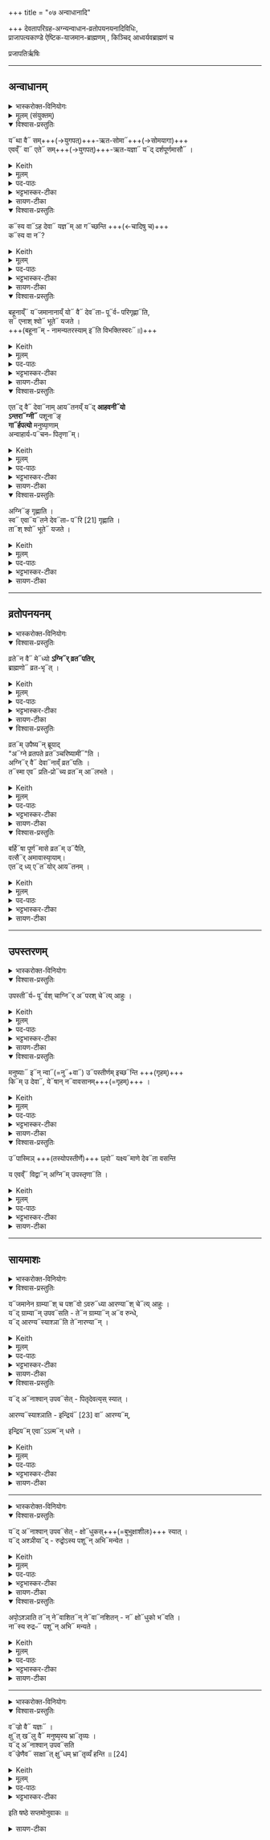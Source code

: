 +++
title = "०७ अन्वाधानादि"

+++
देवतापरिग्रह-अग्न्यन्वाधान-व्रतोपयनयनादिविधिः,  
प्राजापत्यकाण्डे ऐष्टिक-याजमान-ब्राह्मणम् , किञ्चिद् आध्वर्यवब्राह्मणं च

प्रजापतिर्ऋषिः

_______
## अन्वाधानम्
<details><summary>भास्करोक्त-विनियोगः</summary>

1अतः परं दर्शपूर्णमासयोर्याजमानब्राह्मणं प्राजापत्यमेव काण्डम् । तत्राग्न्यन्वाधानं विधातुमाह - यथा वा इत्यादि ॥ 
</details>

<details><summary>मूलम् (संयुक्तम्)</summary>

यथा॒ वै स॑मृतसो॒मा ए॒वव्ँवा ए॒ते स॑मृतय॒ज्ञा यद्द॑र्शपूर्णमा॒सौ कस्य॒ वाह॑ दे॒वा य॒ज्ञमा॒ गच्छ॑न्ति॒ कस्य॑ वा॒ न ब॑हू॒नाय्ँयज॑मानानाय्ँ॒यो वै दे॒वता॒ᳶ पूर्वᳶ॑ परिगृ॒ह्णाति॒ स ए॑ना॒श्श्वो भू॒ते य॑जत ए॒तद्वै दे॒वाना॑मा॒यत॑नय्ँ॒यदा॑हव॒नीयो॑ऽन्त॒राग्नी प॑शू॒नाङ्गार्ह॑पत्यो मनु॒ष्या॑णामन्वाहार्य॒पच॑नᳶ पितृ॒णाम॒ग्निङ्गृ॑ह्णाति॒ स्व ए॒वायत॑ने दे॒वता॒ᳶ परि॑ [21]गृ॒ह्णा॒ति॒ ताश्श्वो भू॒ते य॑जते  
</details>

<details open=""><summary>विश्वास-प्रस्तुतिः</summary>

य᳓था वै᳓ सम्+++(→युगपत्)+++-ऋत-सोमा᳓+++(→सोमयागा)+++  
एवव्ँ᳓ वा᳓ एते᳓ सम्+++(→युगपत्)+++-ऋत-यज्ञा᳓ य᳓द् दर्शपूर्णमासौ᳓ ।
</details>

<details><summary>Keith</summary>

Even as the Soma (sacrifices) come together in competition, so the new and full moon (sacrifices) are sacrifices which come together in competition. 
</details>

<details><summary>मूलम्</summary>

यथा॒ वै स॑मृतसो॒मा  
ए॒वव्ँ वा ए॒ते स॑मृतय॒ज्ञा  
यद् द॑र्शपूर्णमा॒सौ ।
</details>

<details><summary>पद-पाठः</summary>

यथा॑ । वै । स॒मृ॒त॒सो॒मा इति॑ समृत-सो॒माः ।   
ए॒वम् । वै । ए॒ते । स॒मृ॒त॒य॒ज्ञा इति समृत-य॒ज्ञाः ।   
यत् । द॒र्श॒पू॒र्ण॒मा॒साविति॑ दर्श-पू॒र्ण॒मा॒सौ ।
</details>

<details><summary>भट्टभास्कर-टीका</summary>

यथा **समृतानां** सम्प्राप्तानां पूर्वपरिगृहीतानां **सोमास्** सोमयागाः, केचित् सवादयोपि भवन्ति । यथा 'पूर्वो वाचं पूर्वो देवताः पूर्वश् छन्दांसि वृङ्क्ते' इति । एवम् एते दर्शपूर्णमास-याजिनः **समृतयज्ञाः** सम्भूतयज्ञाः पूर्वपरिगृहीतानां देवानां भवन्ति । उभयत्रापि शाक-पार्थिवत्वात्-समासः ।
</details>

<details><summary>सायण-टीका</summary>

एतैः षड्भिरनुवाकैर्याजमानमन्त्र उदीरिताः। अथानुवाकपञ्चकेन याजमान-ब्राह्मणमुच्यते। तत्रास्मिन्सप्तमानुवाके देवतापरिग्रहादिर्विधीयते। आहवनीयादिष्वग्निष्वध्वर्युणाऽन्वाधीयमानेषु तस्मिन्नन्वाधानकाले यजमानोऽच्छिद्रकाण्डाम्नातानग्निं गृह्णामीत्यादिमन्त्राञ्जपेत्। सोऽयं देवतापरिग्रहः। असौ चाऽऽपस्तम्बसूत्रे विस्पष्टः।  

आपस्तम्बो ह्यग्निं गृह्णामीत्यादिमन्त्रानुच्चर्येदमाह – ‘आहवनीयेऽन्वधीयमाने जपति’ इति। अन्तराऽग्नी पशव इति मन्त्रमुच्चार्येदमाह – ‘अन्तराऽग्नी तिष्ठञ्जपति’ इति। इह प्रजा इत्यादिमन्त्रद्वयमुच्चार्येदमाह – ‘गार्हपत्यम्’ इति।  
अन्वाधीयमानमनुमन्त्रयत इति शेषः।  
अयं पितृणामिति मन्त्रमुच्चार्येदमाह – ‘दक्षिणाग्निम्’ इति।  
अत्रापि पूर्ववद्वाक्यशेषः।  

तमिमं देवतापरिग्रहं विधातुमादौ प्रस्तौति-   
यथा वा इति। एकस्मिन्नेव काले संहत्य प्राप्ताः समृतसोमाः सोमयागा एकस्मिन्नेव वसन्तर्तौ बहूनां यजमानानां सोमयागाः संहत्य प्राप्यन्त एवमेव बहूनां यजमानानामेते दर्शपूर्णमासा यज्ञा एकस्मिन्नेव पर्वणि संहत्य प्राप्यन्ते। 
</details>

<details open=""><summary>विश्वास-प्रस्तुतिः</summary>

क᳓स्य वा᳓ऽह देवा᳓ यज्ञ᳓म् आ ग᳓च्छन्ति +++(←चादिषु च)+++  
क᳓स्य वा न᳓?  
</details>

<details><summary>Keith</summary>

Whose sacrifice then do the gods approach and whose not? 
</details>

<details><summary>मूलम्</summary>

कस्य॒ वाह॑ दे॒वा य॒ज्ञमा॒ गच्छ॑न्ति॒  
कस्य॑ वा॒ न?  
</details>

<details><summary>पद-पाठः</summary>

कस्य॑ । वा॒ । अह॑ । दे॒वाः । य॒ज्ञम् । आ॒गच्छ॒न्तीत्या॑-गच्छ॑न्ति ।   
कस्य॑ । वा॒ । न । 
</details>

<details><summary>भट्टभास्कर-टीका</summary>

कारणमाह - कस्य वेत्यादि । यजमानानां बहुत्वे कस्य यज्ञं देवा देवादय आगच्छेयुः कस्य न?
</details>

<details><summary>सायण-टीका</summary>

देवताश्चाग्न्यादयो या एकस्य यजमानस्य ताश्चान्यस्यापि। तथा सति देवानां मनसि संकटमुत्पद्यते। तत्संकटमहशब्देन द्योत्यते। देवानां पक्षपातस्यानुचितत्वात्। कस्य यजमानस्य यज्ञं देवा आगच्छन्ति कस्य वा यज्ञं नाऽऽगच्छन्तीति महदेतत्संकटम्। 
</details>

<details open=""><summary>विश्वास-प्रस्तुतिः</summary>

बहूनाय्ँ᳓ य᳓जमानानाय्ँ यो᳓ वै᳓ देव᳓ताᳶ पू᳓र्वᳶ परिगृह्णा᳓ति,  
स᳓ एनाश् श्वो᳓ भूते᳓ यजते ।  
+++(बहूना᳓म् - नामन्यतरस्याम् इ᳓ति विभक्तिस्वरः᳓॥)+++
</details>

<details><summary>Keith</summary>

He, who among many sacrificers first appropriates the gods, sacrifices to them when the next day comes. 
</details>

<details><summary>मूलम्</summary>

ब॒हू॒नाय्ँयज॑मानानाय्ँ॒यो वै दे॒वता॒ᳶ पूर्वᳶ॑ परिगृ॒ह्णाति॒
स ए॑ना॒श्श्वो भू॒ते य॑जते ।  
</details>

<details><summary>पद-पाठः</summary>

ब॒हू॒नाम् । यज॑मानानाम् । यः । वै । दे॒वताः॑ । पूर्वः॑ । प॒रि॒गृ॒ह्णातीति॑ परि-गृ॒ह्णाति॑ ।   
सः । ए॒नाः॒ । श्वः । भू॒ते । य॒ज॒ते॒ ।
</details>

<details><summary>भट्टभास्कर-टीका</summary>

न हि प्रथमपरिगृहीतादृते नियमकारणं किञ्चिदस्ति तदेवाह - यो वा इत्यादि । पश्वादीनां देवतात्वमस्त्येव; 'तस्मात्पूर्वेद्युरेव देवतापरिग्रहार्थमन्वाधानं कर्तव्यमिति । मन्त्रलिङ्गं च 'ताः पूर्वः परिगृह्णामि' इति ।
</details>

<details><summary>सायण-टीका</summary>

तस्य संकटस्यायं परिहारः — बहूनां यजमानानां मध्ये यो यजमान इतरेभ्यः पूर्वः प्रवृत्तो देवताः परिगृह्णाति स यजमान एताः परिगृहीता देवताः परेद्युर्यष्टुमर्हति। न च सर्वेऽपि यजमानाः परस्परमात्सर्येण प्रथमं प्रवर्तन्त इति स दोषस्तदवस्थ इति शङ्कनीयम्। परिग्रहमन्त्रपाठेनैव देवसंकटस्य परिहृतत्वात्। 
यागस्योद्देशत्यागमात्रत्वाद्देवानामागमनमन्तरेणापि सोऽनुष्ठातुं शक्यते। योगसामर्थ्येन वा बहूनि शरीराणि स्वीकृत्य तत्र सर्वत्राऽऽगमिष्यन्ति। इत्थं च परिहारं भगवान्बा-दरायणो देवताधिकरणे विरोधः कर्मणीति चेन्नानेकप्रतिपत्तेर्दर्शनादिति सूत्रयामास। किं बहुनाऽस्य वाक्यस्य देवतापरिग्रहविध्यर्थवादत्वान्न किंचिद्देवानां संकटमस्ति।
</details>

<details open=""><summary>विश्वास-प्रस्तुतिः</summary>

एत᳓द् वै᳓ देवा᳓नाम् आय᳓तनय्ँ य᳓द् **आहवनी᳓यो**  
**ऽन्तरा᳓ग्नी᳓** पशूना᳓ङ्  
**गा᳓र्हपत्यो** मनुष्या᳙णाम्  
अन्वाहार्य-प᳓चनᳶ पितृणा᳓म्।
</details>

<details><summary>Keith</summary>

The Ahavaniya is the abode of the gods, between the fires of cattle, the Garhapatya of men, the Anvaharya pacana of the fathers. 
</details>

<details><summary>मूलम्</summary>

ए॒तद्वै दे॒वाना॑मा॒यत॑नय्ँ॒यदा॑हव॒नीयो॑ऽन्त॒राग्नी प॑शू॒नाङ्गार्ह॑पत्यो मनु॒ष्या॑णामन्वाहार्य॒पच॑नᳶ पितृ॒णाम्।
</details>

<details><summary>पद-पाठः</summary>

ए॒तत् । वै । दे॒वाना॑म् । आ॒यत॑न॒मित्या॑-यत॑नम् ।   
यत् । आ॒ह॒व॒नीय॒ इत्या॑-ह॒व॒नीयः॑ ।

अ॒न्त॒रा । अ॒ग्नी इति॑ । प॒शू॒नाम् ।

गार्ह॑पत्य॒ इति॒ गार्ह॑-प॒त्यः॒ । म॒नु॒ष्या॑णाम् ।

अ॒न्वा॒हा॒र्य॒पच॑न॒ इत्य॑न्वाहार्य-पच॑नः । पि॒तृ॒णाम् ।

</details>

<details><summary>भट्टभास्कर-टीका</summary>

अथ कुत्र का देवता परिगृह्यते इत्याह - एतद्वा इत्यादि । आहवनीयगार्हपत्ययोर्मध्यं पशूनामायतनम् । 'अन्तरान्तरेण युङ्क्ते' इति द्वितीया ।

गार्हपत्य इति । 'गृहपतिना संयुक्ते ञ्यः' इति ञ्यः । अन्वाहार्य ओदनः पच्यतेस्मिन्निति अन्वाहार्यपचनो दक्षिणाग्निः ।

पितॄणामिति । 'नामन्यतरस्याम्' इति षष्ठ्या उदात्तत्वम् ।
</details>

<details><summary>सायण-टीका</summary>

देवतापरिग्रहार्थानां देशविशेषाणां विधिमर्थवादेनोन्नयति-   
एतद्वा इति।  
वसून्‍रुद्रानादित्यानिन्द्रेण सह देवता इत्याहवनीयार्थमन्त्रलिङ्गादाहवनीयो देवानां स्थानम्। अन्तराऽग्नी पशव इति मन्त्रलिङ्गादाहवनीयगार्हपत्ययोर्मध्यं पशूनां स्थानम्। इह प्रजा विश्वरूपा रमन्तामिति मन्त्रलिङ्गाद्गार्हपत्यो मनुष्याणां स्थानम्। अन्वाहार्यः पच्‍यतेऽस्मिन्नित्यन्वाहार्यपचनो दक्षिणाग्निः। अयं पितृणामग्निरिति मन्त्रलिङ्गादसौ पितृणां स्थानम्।  
</details>

<details open=""><summary>विश्वास-प्रस्तुतिः</summary>

अग्नि᳓ङ् गृह्णाति ।  
स्व᳓ एवा᳓य᳓तने देव᳓ताᳶ प᳓रि [21] गृह्णाति ।  
ता᳓श् श्वो᳓ भूते᳓ यजते ।  
</details>

<details><summary>Keith</summary>

He takes the fire; verily he appropriates [1] the gods in their own abode; to them he sacrifices when the next day comes. 
</details>

<details><summary>मूलम्</summary>

अ॒ग्निङ्गृ॑ह्णाति ।  
स्व ए॒वायत॑ने दे॒वता॒ᳶ परि॑ [21] गृह्णाति ।  
ताश्श्वो भू॒ते य॑जते ।  
</details>

<details><summary>पद-पाठः</summary>

अ॒ग्निम् । गृ॒ह्णा॒ति॒ ।    
स्वे । ए॒व । आ॒यत॑न॒ इत्या॑-यत॑ने । दे॒वताः॑ । परीति॑ । गृ॒ह्णा॒ति॒ ।  
ताः । श्वः । भू॒ते । य॒ज॒ते॒ ।  

</details>

<details><summary>भट्टभास्कर-टीका</summary>

अग्निं गृह्णातीत्यादि गतम् ॥
</details>

<details><summary>सायण-टीका</summary>

देशविधिमन्त्रानुन्नीय तेषु देशेष्ववस्थितस्य देवतापरिग्रहं विदधाति-  
अग्निं गृह्णातीति। स्पष्टोऽर्थः।  
</details>

_______
## व्रतोपनयनम्
<details><summary>भास्करोक्त-विनियोगः</summary>

2अथ व्रतोपनयनं विधातुमाह - व्रतेन वा इत्यादि ॥ 
</details>

<details open=""><summary>विश्वास-प्रस्तुतिः</summary>

व्रते᳓न वै᳓ मे᳓ध्यो **ऽग्नि᳓र् व्रत᳓पतिर्**,  
ब्राह्मणो᳓ व्रत-भृ᳓त् ।
</details>

<details><summary>Keith</summary>

By means of a vow is Agni, lord of vows, pure, the Brahman is a supporter of vows.
</details>

<details><summary>मूलम्</summary>

व्र॒तेन॒ वै मेध्यो॒ऽग्निर्व्र॒तप॑तिः  

ब्रा॒ह्म॒णो व्र॑त॒भृत् ।
</details>

<details><summary>पद-पाठः</summary>

व्र॒तेन॑ । वै । मेध्यः॑ । अ॒ग्निः । व्र॒तप॑ति॒रिति॑ व्र॒त-प॒तिः॒ ।  
ब्रा॒ह्म॒णः । व्र॒त॒भृदिति॑ व्रत-भृत् ।
</details>

<details><summary>भट्टभास्कर-टीका</summary>

यदि व्रतचारी यजमानस्स्यात्तदा अग्निर्व्रतपतिः व्रतस्य पाता मेध्यो मेधार्हो भवति । स्वयं च ब्राह्मणो व्रतभृत् व्रतधारी भवति; तस्माद्व्रतमुपेयादिति ।
</details>

<details><summary>सायण-टीका</summary>

मन्त्रेण यज्ञरूपव्रतस्वीकारं विधातुं प्रस्तौति-  
व्रतेनेति। वक्ष्यमाणमन्त्रपाठरूपेण व्रतस्वीकारेणैव व्रतपतिरयमग्निर्मेध्यो यागयोग्यो भवति। ब्राह्मणश्च यजमानो व्रतधारी भवति।  
</details>

<details open=""><summary>विश्वास-प्रस्तुतिः</summary>

व्रत᳓म् उपैष्य᳓न् ब्रूयाद्  
"अ᳓ग्ने व्रतपते व्रत᳓ञ्चरिष्यामी᳓"ति ।  
अग्नि᳓र् वै᳓ देवा᳓नाव्ँ व्रत᳓पतिः ।  
त᳓स्मा एव᳓ प्रति-प्रो᳓च्य व्रत᳓म् आ᳓लभते  ।
</details>

<details><summary>Keith</summary>

When about to undertake a vow he should say, 'O Agni, lord of vows, I shall perform the vow.' Agni is the lord of vows among the gods; verily after announcement to him he undertakes the vow. 
</details>

<details><summary>मूलम्</summary>

व्र॒तमु॑पै॒ष्यन्ब्रू॑याद्   

अग्ने॑ व्रतपते व्र॒तञ् च॑रिष्या॒मीति॑ ।  

अ॒ग्निर्वै दे॒वानाव्ँ॑ व्र॒तप॑तिः ।  
तस्मा॑ ए॒व प्र॑ति॒प्रोच्य॑ व्र॒तमाल॑भते  ।
</details>

<details><summary>पद-पाठः</summary>

व्र॒तम् । उ॒पै॒ष्यन्नित्यु॑प-ए॒ष्यन् । ब्रू॒या॒त् ।  

अग्ने॑ । व्र॒त॒प॒त॒ इति॑ व्रत-प॒ते॒ । व्र॒तम् । च॒रि॒ष्या॒मि॒ । इति॑ ।  
अ॒ग्निः । वै । दे॒वाना॑म् । व्र॒तप॑ति॒रिति॑ व्र॒त-प॒तिः॒ ।  
तस्मै॑ । ए॒व । प्र॒ति॒प्रोच्येति॑ प्रति-प्रोच्य॑ । व्र॒तम् ।  एति॑ । ल॒भ॒ते॒ । 
</details>

<details><summary>भट्टभास्कर-टीका</summary>

व्रतमुपैष्यन्नित्यादि । व्रतपतिमग्निमामन्त्र्य तस्मै निवेद्य व्रतमारभते इति । 'एत्येधत्यूठ्सु' इति वृद्धिः ।
</details>

<details><summary>सायण-टीका</summary>

समन्त्रकव्रतस्वीकारं विधत्ते-  
व्रतमुपैष्यन्निति। मन्त्रोऽयमतीतप्रश्ने मम नामेत्यनुवाके समाम्नातः।   

मन्त्रगतं व्रतपतिशब्दं मन्त्रतात्पर्यं च व्याचष्टे – अग्निर्वा इति।  
तिथिविशेषेण व्रतोपायनस्य कालविशेषं विधत्ते-  
</details>

<details open=""><summary>विश्वास-प्रस्तुतिः</summary>

बर्हि᳓षा पूर्ण᳓मासे व्रत᳓म् उ᳓पैति,  
वत्सै᳓र् अमावास्या᳙याम्।  
एत᳓द् ध्य् ए᳓त᳓योर् आय᳓तनम् ।
</details>

<details><summary>Keith</summary>

At the full moon be undertakes his vow with the (strewing of the) straw, with the (driving away of the) calves at new moon; for that is their abode. 
</details>

<details><summary>मूलम्</summary>

ब॒र्हिषा॑ पू॒र्णमा॑से व्र॒तमुपै॑ति  
व॒त्सैर॑मावा॒स्या॑यामे॒तद्ध्ये॑तयो॑रा॒यत॑नम् ।
</details>

<details><summary>पद-पाठः</summary>

ब॒र्हिषा॑ । पू॒र्णमा॑स॒ इति॑ पू॒र्ण-मा॒से॒ । व्र॒तम् । उपेति॑ । ए॒ति॒ ।   ़
व॒त्सैः । अ॒मा॒वा॒स्या॑या॒मित्य॑मा-वा॒स्या॑याम् । ए॒तत् । हि । ए॒तयोः॑ । आ॒यत॑न॒मित्या॑-यत॑नम् ।  
</details>

<details><summary>भट्टभास्कर-टीका</summary>

बर्हिषेत्यादि । बर्हिराहरणेन तत्कालेन सह, बर्हिराहरणानन्तरमिति यावत् । वत्सैर्वत्सानामपाकरणेन तत्कालेन सह वत्सेष्वपाकृतेष्वित्यर्थः । उक्तञ्च - 'वत्सं संयोगे व्रतचोदना स्यात्' । अयञ्च सन्नयतोसन्नयतश्च कालः । 'कालस्सन्नयनपक्षे तल्लिङ्गसंयोगात्' इति ॥
</details>

<details><summary>सायण-टीका</summary>

बर्हिषेति। बर्हिषा बर्हिराहरणेनोपलक्षिते काले वत्सैर्वत्सापाकरणेनोपलक्षिते काल इत्यर्थः। एतदुक्तं कालद्वयमेतयोस्तिथिविशेषगतयोर्व्रतस्वीकार-योरुचितं स्थानमिति शाखान्तरप्रसिद्धिः।  
</details>

_______
## उपस्तरणम्
<details><summary>भास्करोक्त-विनियोगः</summary>

3अथोपस्तरणं विधातुमाह - उपस्तीर्य इत्यादि ॥ 
</details>

<details open=""><summary>विश्वास-प्रस्तुतिः</summary>

उपस्ती᳓र्यᳶ पू᳓र्वश् चाग्नि᳓र् अ᳓परश् चे᳓त्य् आहुः ।  
</details>

<details><summary>Keith</summary>

'The fires, both in the front and at the back, must be bestrewed', they say; 
</details>

<details><summary>मूलम्</summary>

उ॒प॒स्तीर्य॒ᳶ  पूर्व॑श्चा॒ग्निरप॑र॒श्चेत्या॑हुः ।  
</details>

<details><summary>पद-पाठः</summary>

उ॒प॒स्तीर्य॒ इत्यु॑प-स्तीर्यः॑ । पूर्वः॑ । च॒ । अ॒ग्निः । अप॑रः । च॒ । इति॑ । आ॒हुः॒ ।
</details>

<details><summary>भट्टभास्कर-टीका</summary>

उपस्तीर्यः उपस्तरितव्यः । छान्दसः क्यप् । दर्भैः पूर्वेद्युरेवोभावग्नी उपस्तृणुयात् तयोस्समीपे परितस्स्तृणुयात् ।
</details>

<details><summary>सायण-टीका</summary>

अथोपस्तरणं विधत्ते। अध्वर्युर्यदा दर्भैराहवनीयमार्हपत्यौ परिस्तृणाति तदानीमच्छिद्रकाण्डपठितस्योभावग्नी उपस्तृणुत इत्यादिमन्त्रस्य यजमानेन जप उपस्तरणम्। अथवाऽध्वर्युकर्तृकं परिस्तरणम्। 

तदिदमस्मिन्काण्डे विदधाति-  

उपस्तीर्य इति। परोक्षकथनेन विधिः प्रशस्यते।  
</details>

<details open=""><summary>विश्वास-प्रस्तुतिः</summary>

मनुष्याः᳓ इ᳓न् न्वा᳓(=नु᳓+वा᳓) उ᳓पस्तीर्णम् इच्छ᳓न्ति +++(गृहम्)+++   
कि᳓म् उ देवा᳓, ये᳓षान् न᳓वावसानम्+++(=गृहम्)+++ ।  
</details>

<details><summary>Keith</summary>

men [2] indeed desire what is bestrewed, and, how much more the gods whose is a new dwelling. 
</details>

<details><summary>मूलम्</summary>

म॒नु॒ष्याः॑ [22] इन्न्वा उप॑स्तीर्णमि॒च्छन्ति॑ ।  
किमु॑ दे॒वा, येषा॒न्नवा॑वसानम् ।  
</details>

<details><summary>पद-पाठः</summary>

म॒नु॒ष्याः॑ । इत् । नु । वै । उप॑स्तीर्ण॒मित्युप॑-स्ती॒र्ण॒म् । इ॒च्छन्ति॑ ।   
किम् । उ॒ । दे॒वाः । येषा॑म् । नवा॑वसान॒मिति॒ नव॑-अ॒व॒सा॒न॒म् ।
</details>

<details><summary>भट्टभास्कर-टीका</summary>

**मनुष्या** अपि खलूपस्तीर्णं समन्ताद् आच्छादितं निवासं गृहम् **इच्च्छन्ति किम्** पुनर् देवाः, येषाम् आयतनं नवावसानं नूतनाध्यवसायम् । यद्वा - **अवसानं** गृहम् । तेन कर्मधारये दासीभारादिर्द्रष्टव्यः ।
</details>

<details><summary>सायण-टीका</summary>

विहितमुपस्तरणमुपपादयति-  
मनुष्या इदिति। इन्‍न्वा इति निपातत्रयसमुदायोऽपिशब्दार्थं ब्रूते। अत्यन्तदरिद्रा मनुष्या अपि शीतवातादिपरिहाराय तृणादिभिराच्छन्नं गृहमिच्छन्ति महाप्रभावा देवा उपस्तरणमिच्छन्तीति किमु वक्तव्यम्। 
</details>

<details open=""><summary>विश्वास-प्रस्तुतिः</summary>

उ᳓पास्मिञ् +++(तस्योपस्तीर्णे)+++ छ्वो᳓ यक्ष्य᳓माणे देव᳓ता वसन्ति   

य एवव्ँ᳓ विद्वा᳓न् अग्नि᳓म् उपस्तृणा᳓ति ।
</details>

<details><summary>Keith</summary>

With him, when sacrifice is to be made on the next day, do the gods dwell, who knowing this bestrews the fire. 
</details>

<details><summary>मूलम्</summary>

उपा॑स्मि॒ञ् छ्वो य॒क्ष्यमा॑णे दे॒वता॑ वसन्ति,  

य ए॒वव्ँ वि॒द्वान् अ॒ग्निम् उ॑पस्तृ॒णाति॑ ।
</details>

<details><summary>पद-पाठः</summary>

उपेति॑ । अ॒स्मि॒न् । श्वः । य॒क्ष्यमा॑णे । दे॒वताः॑ । व॒स॒न्ति॒ ।   
यः । ए॒वम् । वि॒द्वान् । अ॒ग्निम् । उ॒प॒स्तृ॒णातीत्यु॑प-स्तृ॒णाति॑ । 
</details>

<details><summary>भट्टभास्कर-टीका</summary>

उपास्मिन्नित्यादि । उपवसन्ति उपेत्य वसन्ति देवा अस्मिन्निति । विद्वान्वेदार्थवित् ॥
</details>

<details><summary>सायण-टीका</summary>

येषां देवानामिच्छानुसारेण तदा तदा तत्र तत्र नवावसानं नूतनगृहं निष्पाद्यते। यो यजमान एवं विद्वानग्निमुपस्तृणाति अस्मिन्यजमाने परेद्युर्यक्ष्यमाणे सति पुर्वेद्युस्तत्समीपे हविर्भुजो देवता निवसन्ति।  
</details>

_______
## सायमाशः
<details><summary>भास्करोक्त-विनियोगः</summary>

4अथ सायमाशविषये विकल्पभेदानाह - यजमानेनेत्यादि ॥ 
</details>

<details open=""><summary>विश्वास-प्रस्तुतिः</summary>

य᳓जमानेन ग्राम्या᳓श् च पश᳓वो ऽवरु᳓ध्या आरण्या᳓श् चे᳓त्य् आहुः ।   
य᳓द् ग्राम्या᳓न् उपव᳓सति - ते᳓न ग्राम्या᳓न् अ᳓व रुन्धे,  
य᳓द् आरण्य᳓स्याश्ञा᳓ति ते᳓नारण्या᳓न् ।  
</details>

<details><summary>Keith</summary>

'The sacrificer should win both beasts of the wild and of the village', they say; in that he refrains from those of the village, thereby be wins them; in that he eats of the wild, thereby he wins them of the wild.
</details>

<details><summary>मूलम्</summary>

यज॑मानेन ग्रा॒म्याश्च॑ प॒शवो॑ऽव॒रुध्या॑ आर॒ण्याश्चेत्या॑हुः ।   
यद् ग्रा॒म्यानु॑प॒वस॑ति॒ तेन॑ ग्रा॒म्यानव॑ रुन्धे ।  
यदा॑र॒ण्यस्या॒श्ञाति॒ तेना॑र॒ण्यान् ।  
</details>

<details><summary>पद-पाठः</summary>

यज॑मानेन । ग्रा॒म्याः । च॒ । प॒शवः॑ । अ॒व॒रुध्या॒ इत्य॑व-रुध्याः॑ । आ॒र॒ण्याः । च॒ । इति॑ । आ॒हुः॒ ।  

यत् । ग्रा॒म्यान् । उ॒प॒वस॒तीत्यु॑प-वस॑ति । तेन॑ । ग्रा॒म्यान् । अवेति॑ । रु॒न्द्धे॒ ।  

यत् । आ॒र॒ण्यस्य॑ । अ॒श्ञाति॑ । तेन॑ । आ॒र॒ण्यान् ।  

</details>

<details><summary>भट्टभास्कर-टीका</summary>

ग्राम्याणाम् अनशनेन अवरोधः आरण्यानां तन्-मांसाद्य्-अशनेन । तत्र गोश्वाजावि-पुरुष-गर्दभोष्ट्राः सप्त ग्राम्याः पशवः । द्विखुर-श्वापद-पक्षि-मत्स्य-सरीसृप-हस्ति-मर्कटादयः सप्तारण्याः ।
</details>

<details><summary>सायण-टीका</summary>

आरण्यं सायमाशेऽश्नातीति सूत्रकारेण यदारण्यधान्यभोजनमुक्तं तदिदं विधातुं प्रस्तौति-  
यजमानेनेति। अत्रायं विचारः। किं ग्राम्यधान्यस्यान्नं भोक्तव्यमारण्यधान्यस्य वा भोजनमेव वा वर्जनीयमिति। तत्राऽऽरण्यधान्यभोजनपक्षामभ्युपेत्येतरपक्षद्वयमपोद्यते। पशवो हि द्विविधाः ग्राम्या आरण्याश्च। गवाश्वाजाविपुरुषगर्दभोष्ट्राः सप्त ग्राम्याः। द्विखुरश्वापदपक्षिसरीसृपहस्तिमर्कटनादेयाः सप्ताऽऽरण्याः त एत उभयेऽपि यजमानेनावरुध्याः संपादनीया इति। बुद्धिमन्त आहुः। 

</details>

<details open=""><summary>विश्वास-प्रस्तुतिः</summary>

य᳓द् अ᳓नाश्वान् उपव᳓सेत् - पितृदेवत्य᳙स् स्यात् ।   

आरण्य᳓स्याश्ञाति - 
इन्द्रियं᳓ [23]  वा᳓ आरण्य᳓म्, 

इन्द्रिय᳓म् एवा᳓ऽऽत्म᳓न् धत्ते ।   
</details>

<details><summary>Keith</summary>

If be were to fast without eating, the Pitrs would be his divinity [3]; he eats of the wild, the wild is power, and so he bestows power upon himself. 
</details>

<details><summary>मूलम्</summary>

यदना॑श्वानुप॒वसे॑त्   
पितृदेव॒त्य॑स्स्यात् ।   
आ॒र॒ण्यस्या॑श्ञाति ।  
इ॒न्द्रि॒यं [23]  वा आ॑र॒ण्यम्  ।  
इ॒न्द्रि॒यमे॒वाऽऽत्मन्ध॑त्ते ।   
</details>

<details><summary>पद-पाठः</summary>

यत् । अना॑श्वान् । उ॒प॒वसे॒दित्यु॑प-वसे॑त् ।  
पि॒तृ॒दे॒व॒त्य॑ इति॑ पितृ-दे॒व॒त्यः॑ । स्या॒त् ।

आ॒र॒ण्यस्य॑ । अ॒श्ञा॒ति॒ ।   

इ॒न्द्रि॒यम् ।  वै । आ॒र॒ण्यम् ।  
इ॒न्द्रि॒यम् । ए॒व । आ॒त्मन् । ध॒त्ते॒ । 

</details>

<details><summary>भट्टभास्कर-टीका</summary>

यदनाश्वानित्यादि । यदि सायं किञ्चिदप्यनशित्वाग्निसमीपे वसेत् । 'उपेयिवान्' इत्यादौ निपातितः । पितृदेवत्यस्स्याद्यागः, तेषामनशनप्रियत्वात् । 'देवतातात्तादर्थ्ये यत्' । आरण्यस्येन्द्रियसाधनत्वात्तदशनेन तल्लाभ इत्यारण्याशनकल्पः प्रथमः ॥
</details>

<details><summary>सायण-टीका</summary>

यदि ग्राम्यान्व्रीह्यादीन्प्रत्युपवसेद्भोजनं वर्जयेत्तेन वर्जनेन ग्राम्यान्पशून्संपादयति। यदारण्यास्य नीवारादेरन्नं भुञ्जीत तेन भोजनेनाऽऽरण्यान्पशून्संपादयति। यद्यनाश्वानुभयविधभोजनवर्जमुपवासं कुर्यात्तदानीमयं व्रतविशेषः पितृदेवत्यो भवेत्। पितरो ह्यनश्नन्तं श्राद्धकर्तारमभिनन्दन्ति।  

इदानीं विदधाति-  
आरण्यस्येति। इन्द्रियाभिवृद्धिहेतुरारण्यधान्यम्। 
</details>

_______
<details><summary>भास्करोक्त-विनियोगः</summary>

5अथ द्वितीयोऽपामशनकल्पः - यदित्यादि ॥ 
</details>

<details open=""><summary>विश्वास-प्रस्तुतिः</summary>

य᳓द् अ᳓नाश्वान् उपव᳓सेत् - क्षो᳓धुकस्+++(=बुभुक्षाशीलः)+++ स्यात्   ।   
य᳓द् अश्ञीया᳓द्  - रुद्रो᳙ऽस्य पशू᳓न् अभि᳓मन्येत ।  
</details>

<details><summary>Keith</summary>

If he were to fast without eating, he would be hungry; if he were to eat, Rudra would plan evil against his cattle; 
</details>

<details><summary>मूलम्</summary>

यदना॑श्वानुप॒वसे॒त् क्षोधु॑कस्स्यात्   ।   
यद॑श्ञी॒याद्  रु॒द्रो॑ऽस्य प॒शून॒भिम॑न्येत ।  
</details>

<details><summary>पद-पाठः</summary>

यत् । अना॑श्वान् । उ॒प॒वसे॒दित्यु॑प-वसे॑त् ।   
क्षोधु॑कः । स्या॒त् ।  

यत् । अ॒श्ञी॒यात् । रु॒द्रः । अ॒स्य॒ । प॒शून् । अ॒भीति॑ । म॒न्ये॒त॒ ।

</details>

<details><summary>भट्टभास्कर-टीका</summary>

**क्षोधुको** बुभुक्षाशीलः दरिद्रो वा । छान्दस उकञ् ।   

अभिमन्येताभिक्रुध्येत् ।
</details>

<details><summary>सायण-टीका</summary>

अथ पक्षान्तरं विधातुं भोजनयोर्दोषमाह-  यदनाश्वानिति। क्षोधुकः क्षुधाशीलः।   

अभिमन्येत हन्यात्।  
</details>

<details open=""><summary>विश्वास-प्रस्तुतिः</summary>

अपो᳙ऽश्ञाति त᳓न् ने᳓वाशित᳓न् ने᳓वा᳓नशितन् - न᳓ क्षो᳓धुको भ᳓वति ।  
ना᳓स्य रुद्रᳶ᳓ पशू᳓न् अभि᳓ मन्यते ।
</details>

<details><summary>Keith</summary>

he partakes of water; that is neither eaten nor not eaten; he is not hungry and Rudra does not plot evil against his cattle. 
</details>

<details><summary>मूलम्</summary>

अ॒पो॑ऽश्ञाति॒    
तन्नेवा॑शि॒तन्नेवान॑शितम् ।  
न क्षोधु॑को॒ भव॑ति ।  
नास्य॑ रु॒द्रᳶ प॒शून॒भि म॑न्यते ।
</details>

<details><summary>पद-पाठः</summary>

अ॒पः । अ॒श्ञा॒ति॒ ।  
तत् । न । इ॒व॒ । अ॒शि॒तम् । न । इ॒व॒ । अन॑शितम् ।  
न । क्षोधु॑कः । भव॑ति ।  
न । अ॒स्य॒ । रु॒द्रः । प॒शून् । अ॒भीति॑ । म॒न्य॒ते॒ ।
</details>

<details><summary>भट्टभास्कर-टीका</summary>

नेवाशितमिति । नभावः । पीतवन्तमशितवन्तमाहुः । नेवानशितं, अपामशितत्वात् ॥
</details>

<details><summary>सायण-टीका</summary>

विधित्सितं पक्षान्तरं विदधति- अप इति।  

उक्तं दोषद्वयमत्र परिहरति-  

तन्नेवेति। अशितास्वप्स्वदनाभावादशितमिव न भवति, क्षुच्छान्तेरनशितमिव न भवति। अतो न दोषद्वयम्।  
</details>

_______
<details><summary>भास्करोक्त-विनियोगः</summary>

6अथानशनकल्पः तृतीयः - वज्र इति ॥ 
</details>

<details open=""><summary>विश्वास-प्रस्तुतिः</summary>

व᳓ज्रो वै᳓ यज्ञः᳓ ।  
क्षु᳓त् ख᳓लु वै᳓ मनुष्य᳙स्य भ्रा᳓तृव्यः ।  
य᳓द् अ᳓नाश्वान् उपव᳓सति    
व᳓ज्रेणैव᳓ साक्षा᳓त् क्षु᳓धम् भ्रा᳓तृव्यँ हन्ति ॥ [24]
</details>

<details><summary>Keith</summary>

The sacrificer is a bolt, the enemy of man is hunger; in that he fasts without eating, he straightway smites with the bolt the enemy, hunger.
</details>

<details><summary>मूलम्</summary>

वज्रो॒ वै य॒ज्ञः ।  
क्षुत्खलु॒ वै म॑नु॒ष्य॑स्य॒ भ्रातृ॑व्यः ।  
यदना॑श्वानुप॒वस॑ति ।   
वज्रे॑णै॒व सा॒क्षात् क्षुध॒म्भ्रातृ॑व्यँ हन्ति ॥ [24]
</details>

<details><summary>पद-पाठः</summary>

वज्रः॑ । वै । य॒ज्ञः ।  
क्षुत् । खलु॑ । वै । म॒नु॒ष्य॑स्य । भ्रातृ॑व्यः ।   
यत् । अना॑श्वान् । उ॒प॒वस॒तीत्यु॑प-वस॑ति ।   
वज्रे॑ण । ए॒व । सा॒क्षादिति॑ स-अ॒क्षात् । क्षुध॑म् । भ्रातृ॑व्यम् । ह॒न्ति॒ ॥ 
</details>

<details><summary>भट्टभास्कर-टीका</summary>

क्षुल्लक्षणमनशनलक्षणेन यज्ञात्मना वज्रेण हन्तीति क्षोधुकत्वदोषाप्रसङ्गः । 'व्यन् सपत्ने' इति व्यन् ॥
</details>

इति षष्ठे सप्तमोनुवाकः ॥  

<details><summary>सायण-टीका</summary>

अथोपवासपक्षं विधत्ते-  
वज्रो वा इति। यज्ञस्य नरकपाताद्यनिष्टनिवारकत्वाद्वज्रत्वम्। क्षुधो वैरित्वं प्रसिद्धम्। यज्ञाङ्गभूतोपवासलक्षणेनानेन वज्रेणैव भाविजन्मनि प्राप्स्यमानं साक्षाद्भ्रातृव्यं मुख्यवैरिणं क्षुद्रूपं हन्ति। अनेन यज्ञेन जन्मान्तरेऽन्नबाहुल्यस्य लप्स्यमानत्वात्।
</details>
